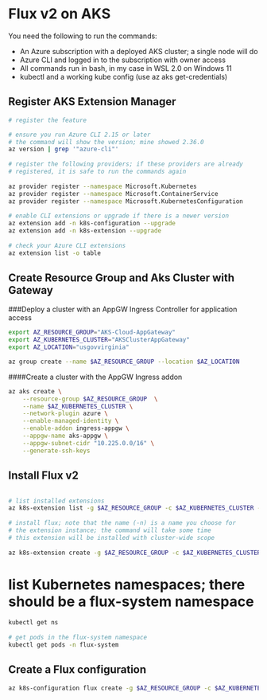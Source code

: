 # Flux v2 on AKS 

You need the following to run the commands:

- An Azure subscription with a deployed AKS cluster; a single node will do
- Azure CLI and logged in to the subscription with owner access
- All commands run in bash, in my case in WSL 2.0 on Windows 11
- kubectl and a working kube config (use az aks get-credentials)

## Register AKS Extension Manager

```bash
# register the feature

# ensure you run Azure CLI 2.15 or later
# the command will show the version; mine showed 2.36.0
az version | grep '"azure-cli"'
 
# register the following providers; if these providers are already
# registered, it is safe to run the commands again
 
az provider register --namespace Microsoft.Kubernetes
az provider register --namespace Microsoft.ContainerService
az provider register --namespace Microsoft.KubernetesConfiguration
 
# enable CLI extensions or upgrade if there is a newer version
az extension add -n k8s-configuration --upgrade
az extension add -n k8s-extension --upgrade
 
# check your Azure CLI extensions
az extension list -o table
```

## Create Resource Group and Aks Cluster with Gateway
###Deploy a cluster with an AppGW Ingress Controller for application access
```bash
export AZ_RESOURCE_GROUP="AKS-Cloud-AppGateway"
export AZ_KUBERNETES_CLUSTER="AKSClusterAppGateway"
export AZ_LOCATION="usgovvirginia"

az group create --name $AZ_RESOURCE_GROUP --location $AZ_LOCATION

```
####Create a cluster with the AppGW Ingress addon
```bash
az aks create \
    --resource-group $AZ_RESOURCE_GROUP  \
    --name $AZ_KUBERNETES_CLUSTER \
    --network-plugin azure \
    --enable-managed-identity \
    --enable-addon ingress-appgw \
    --appgw-name aks-appgw \
    --appgw-subnet-cidr "10.225.0.0/16" \
    --generate-ssh-keys
```
## Install Flux v2

```bash

# list installed extensions
az k8s-extension list -g $AZ_RESOURCE_GROUP -c $AZ_KUBERNETES_CLUSTER -t managedClusters
 
# install flux; note that the name (-n) is a name you choose for
# the extension instance; the command will take some time
# this extension will be installed with cluster-wide scope
 
az k8s-extension create -g $AZ_RESOURCE_GROUP -c $AZ_KUBERNETES_CLUSTER -n flux --extension-type microsoft.flux -t managedClusters --auto-upgrade-minor-version true
```

# list Kubernetes namespaces; there should be a flux-system namespace
```bash
kubectl get ns
 
# get pods in the flux-system namespace
kubectl get pods -n flux-system
```
## Create a Flux configuration
```bash
az k8s-configuration flux create -g $AZ_RESOURCE_GROUP -c $AZ_KUBERNETES_CLUSTER -t managedClusters --name example -u https://github.com/dguncetdci/letskubenet.git --branch main -k name=app path=./manifests
```

